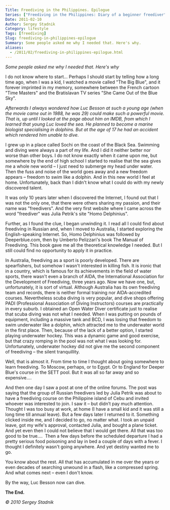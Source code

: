 ```yaml
---
Title: Freediving in the Philippines. Epilogue
Series: ["Freediving in the Philippines: Diary of a beginner freediver"]
Date: 2011-02-10
Author: Sergey Stadnik
Category: lifestyle
Tags: [freediving]
Slug: freediving-in-philippines-epilogue
Summary: Some people asked me why I needed that. Here's why.
aliases:
  - /2011/02/freediving-in-philippines-epilogue.html
---
```


_Some people asked me why I needed that. Here's why_

I do not know where to start... Perhaps I should start by telling how a
long time ago, when I was a kid, I watched a movie called "The Big
Blue", and it forever imprinted in my memory, somewhere between the
French cartoon "Time Masters" and the Bratislavan TV series "She Came
Out of the Blue Sky".

_Afterwards I always wondered how Luc Besson at such a young age (when the movie came out in 1988, he was 29) could make such a powerful movie. That
is, up until I looked at the page about him on IMDB, from which I learned
that young Luc loved the sea. He planned to become a marine biologist
specialising in dolphins. But at the age of 17 he had an accident
which rendered him unable to dive._

I grew up in a place called Sochi on the coast of the Black Sea.
Swimming and diving were always a part of my life. And I did it
neither better nor worse than other boys. I do not know exactly when it came
upon me, but somewhere by the end of high school I started to realise
that the sea gives me a whole new world – I just need to submerge my
head under water. Then the fuss and noise of the world goes away and a
new freedom appears – freedom to swim like a dolphin. And in this new
world I feel at home. Unfortunately, back than I didn't know what I
could do with my newly discovered talent.

It was only 10 years later when I discovered the Internet, I found out
that I was not the only one, that there were others sharing my
passion, and their name was "freedivers". And the very first website where I
came across the word "freediver" was Julia Petrik's site "Homo
Delphinius".

Further, as I found the clue, I began unwinding it. I read all I could
find about freediving in Russian and, when I moved to Australia, I
started exploring the English-speaking Internet. So, Homo Delphinius
was followed by Deeperblue.com, then by Umberto Pelizzari's book The
Manual of Freediving. This book gave me all the theoretical knowledge
I needed. But I still could find no opportunity to apply it in practice.

In Australia, freediving as a sport is poorly developed. There are
spearfishers, but somehow I wasn't interested in killing fish. It is
ironic that in a country, which is famous for its achievements in the
field of water sports, there wasn't even a branch of AIDA, the
International Association for the Development of Freediving, three
years ago. Now we have one, but, unfortunately, it is sort of virtual.
Although Australia has its own freediving team and records, there is
neither formal training nor AIDA-accredited courses. Nevertheless
scuba diving is very popular, and dive shops offering PADI (Professional
Association of Diving Instructors) courses are practically in every
suburb. I obtained an Open Water Diver certificate just to realise
that scuba diving was not what I needed. When I was putting on pounds of
equipment, including a massive tank and BCD, I was losing that freedom
to swim underwater like a dolphin, which attracted me to the
underwater world in the first place. Then, because of the lack of a better
option, I started playing underwater hockey. This was a dynamic game and good
exercise, but that crazy romping in the pool was not what I was
looking for. Unfortunately, underwater hockey did not give me the second
component of freediving – the silent tranquillity.

Well, that is almost it. From time to time I thought about going
somewhere to learn freediving. To Moscow, perhaps, or to Egypt. Or to
England for Deeper Blue's course in the SETT pool. But it was all so
far away and so expensive....

And then one day I saw a post at one of the online forums. The post was
saying that the group of Russian freedivers led by Julia Petrik was
about to have a freediving course on the Philippine island of Cebu and
invited whoever was interested to join. I saw it – but didn’t pay much
attention. Thought I was too busy at work, at home (I have a small kid
and it was still a long time till annual leave). But a few days later
I returned to it. Something clicked inside me, and I decided to go, no
matter what. I took an unpaid leave, got my wife's approval, contacted
Julia, and bought a plane ticket. And yet even then I could not
believe that I would get there. All that was too good to be true....  Then
a few days before the scheduled departure I had a pretty serious food
poisoning and lay in bed a couple of days with a fever. I thought I
definitely wasn't going anywhere. And yet destiny wanted me to go.

You know about the rest. All that has accumulated in me over the years
or even decades of searching unwound in a flash, like a compressed
spring. And what comes next – even I don't know.

By the way, Luc Besson now can dive.

**The End.**

*© 2010 Sergey Stadnik*